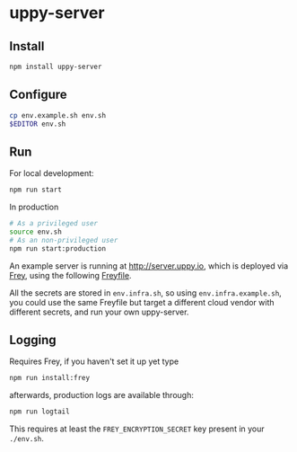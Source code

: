 # uppy-server

## Install

```bash
npm install uppy-server
```

## Configure

```bash
cp env.example.sh env.sh
$EDITOR env.sh
```

## Run

For local development:

```bash
npm run start
```

In production

```bash
# As a privileged user
source env.sh
# As an non-privileged user
npm run start:production
```

An example server is running at http://server.uppy.io, which is deployed via 
[Frey](https://github.com/kvz/frey), using the following [Freyfile](infra/Freyfile.toml).

All the secrets are stored in `env.infra.sh`, so using `env.infra.example.sh`, you could
use the same Freyfile but target a different cloud vendor with different secrets, and run your own
uppy-server.

## Logging

Requires Frey, if you haven't set it up yet type

```bash
npm run install:frey
```

afterwards, production logs are available through:

```bash
npm run logtail
```

This requires at least the `FREY_ENCRYPTION_SECRET` key present in your `./env.sh`.
